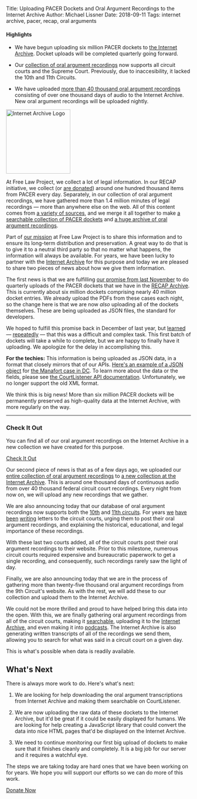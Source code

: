 Title: Uploading PACER Dockets and Oral Argument Recordings to the Internet Archive 
Author: Michael Lissner
Date: 2018-09-11
Tags: internet archive, pacer, recap, oral arguments


<div class="well">
<h4>Highlights</h4>
<ul>
  <li><p>We have begun uploading six million PACER dockets to <a href="https://archive.org/details/usfederalcourts" target="_blank">the Internet Archive</a>. Docket uploads will be completed quarterly going forward.</p></li>
 
  <li><p>Our <a href="https://www.courtlistener.com/audio/" target="_blank">collection of oral argument recordings</a> now supports all circuit courts and the Supreme Court. Previously, due to inaccesibility, it lacked the 10th and 11th Circuits.</p></li>
 
  <li><p>We have uploaded <a href="https://archive.org/details/uscourtsoralarguments" target="_blank">more than 40 thousand oral argument recordings</a> consisting of over one thousand days of audio to the Internet Archive. New oral argument recordings will be uploaded nightly.</p></li>
</ul>
</div>

<div class="right-image">
    <img src="{static}/images/logos/internet-archive.svg"
         alt="Internet Archive Logo"
         class="img-responsive"
         height="175"
         width="175">
</div>

<!-- PELICAN_BEGIN_SUMMARY -->
At Free Law Project, we collect a lot of legal information. In our RECAP initiative, we collect (or [are donated][recap]) around one hundred thousand items from PACER every day. Separately, in our collection of oral argument recordings, we have gathered more than 1.4 million minutes of legal recordings — more than anywhere else on the web. All of this content comes from [a variety of sources][coverage], and we merge it all together to make [a searchable collection of PACER dockets][recap-archive] and [a huge archive of oral argument recordings][oa].

Part of [our mission][mission] at Free Law Project is to share this information and to ensure its long-term distribution and preservation. A great way to do that is to give it to a neutral third party so that no matter what happens, the information will always be available. For years, we have been lucky to partner with the [Internet Archive][ia] for this purpose and today we are pleased to share two pieces of news about how we give them information.
<!-- PELICAN_END_SUMMARY -->

The first news is that we are fulfilling [our promise from last November][promise] to do quarterly uploads of the PACER dockets that we have in the [RECAP Archive][recap-archive]. This is currently about six million dockets comprising nearly 40 million docket entries. We already upload the PDFs from these cases each night, so the change here is that we are now *also* uploading all of the dockets themselves. These are being uploaded as JSON files, the standard for developers.

We hoped to fulfill this promise back in December of last year, but [learned][gh1] — [repeatedly][gh2] — that this was a difficult and complex task. This first batch of dockets will take a while to complete, but we are happy to finally have it uploading. We apologize for the delay in accomplishing this.

<p class="alert bg-warning"><i class="fa fa-bug"></i> <strong>For the techies:</strong> This information is being uploaded as JSON data, in a format that closely mirrors that of our APIs. <a href="https://archive.org/download/gov.uscourts.dcd.190597/gov.uscourts.dcd.190597.docket.json">Here's an example of a JSON object</a> for <a href="https://www.courtlistener.com/docket/6183591/united-states-v-manafort/">the Manafort case in DC</a>. To learn more about the data or the fields, please see <a href="https://www.courtlistener.com/api/rest-info/">the CourtListener API documentation</a>. Unfortunately, we no longer support the old XML format.
</p>

We think this is big news! More than six million PACER dockets will be permanently preserved as high-quality data at the Internet Archive, with more regularly on the way.

---

<div class="col-xs-5 pull-right col-sm-3 bg-primary">
    <h3>Check It Out</h3>
    <p>You can find all of our oral argument recordings on the Internet Archive in a new collection we have created for this purpose.
    </p>
    <p><a href="https://archive.org/details/uscourtsoralarguments" target="_blank" class="btn btn-info btn-block">Check It Out</a>
</div>

Our second piece of news is that as of a few days ago, we uploaded our [entire collection of oral argument recordings][oa] to [a new collection at the Internet Archive][archive-oa]. This is around one thousand days of continuous audio from over 40 thousand federal circuit court recordings. Every night from now on, we will upload any new recordings that we gather.

We are also announcing today that our database of oral argument recordings now supports both the [10th][ca10] and [11th circuits][ca11]. For years [we][letter1] [have][letter2] [been][letter3] [writing][letter4] letters to the circuit courts, urging them to post their oral argument recordings, and explaining the historical, educational, and legal importance of these recordings. 

With these last two courts added, all of the circuit courts post their oral argument recordings to their website. Prior to this milestone, numerous circuit courts required expensive and bureaucratic paperwork to get a single recording, and consequently, such recordings rarely saw the light of day.

Finally, we are also announcing today that we are in the process of gathering more than twenty-five thousand oral argument recordings from the 9th Circuit's website. As with the rest, we will add these to our collection and upload them to the Internet Archive.

We could not be more thrilled and proud to have helped bring this data into the open. With this, we are finally gathering oral argument recordings from all of the circuit courts, making it [searchable][oa], uploading it to the [Internet Archive][archive-oa], and even making it into [podcasts][podcasts]. The Internet Archive is also generating written transcripts of all of the recordings we send them, allowing you to search for what was said in a circuit court on a given day. 

This is what's possible when data is readily available. 


## What's Next

There is always more work to do. Here's what's next:

1. We are looking for help downloading the oral argument transcriptions from Internet Archive and making them searchable on CourtListener.

1. We are now uploading the raw data of these dockets to the Internet Archive, but it'd be great if it could be easily displayed for humans. We are looking for help creating a JavaScript library that could convert the data into nice HTML pages that'd be displayed on the Internet Archive.

1. We need to continue monitoring our first big upload of dockets to make sure that it finishes cleanly and completely. It is a big job for our server and it requires a watchful eye.

The steps we are taking today are hard ones that we have been working on for years. We hope you will support our efforts so we can do more of this work.

<a href="https://www.courtlistener.com/donate/?referrer=ia-announcement" class="btn btn-danger btn-lg" target="_blank">
    <i class="fa fa-heart-o"></i> Donate Now
</a>


[ia]: https://archive.org
[archive-oa]: https://archive.org/details/uscourtsoralarguments

[c]: {filename}/pages/contact.md
[letter1]: {static}/pdf/letters/Free%20Law%20Project%20Letter%20to%20CA2%20re%20Oral%20Argument%20Publication.pdf
[letter2]: {static}/pdf/letters/letter-to-ca11-re-oral-arguments.pdf
[letter3]: {static}/pdf/letters/letter-to-ca11-re-oral-arguments-rule-changes.pdf
[letter4]: {static}/pdf/letters/letter-to-tim-tymkovich-re-oral-argument-recordings-at-ca10.pdf
[mission]: {filename}/pages/mission.md
[promise]: {filename}/new-recap.md
[recap]: {filename}/pages/recap.md

[api]: https://www.courtlistener.com/api/
[ca10]: https://www.courtlistener.com/?type=oa&order_by=score+desc&court=ca10
[ca11]: https://www.courtlistener.com/?type=oa&order_by=score+desc&court=ca11
[coverage]: https://www.courtlistener.com/coverage/
[oa]: https://www.courtlistener.com/audio/
[podcasts]: https://www.courtlistener.com/podcasts/
[recap-archive]: https://www.courtlistener.com/recap/

[gh1]: https://github.com/freelawproject/courtlistener/issues/783#issue-284855210
[gh2]: https://github.com/freelawproject/courtlistener/issues/783#issuecomment-410094127
